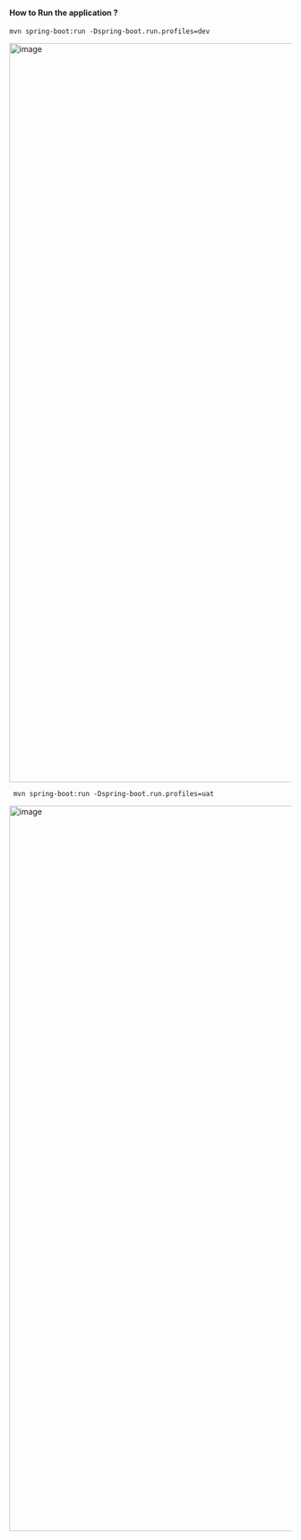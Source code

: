 #### How to Run the application ?


 ```
mvn spring-boot:run -Dspring-boot.run.profiles=dev
```
<img width="1319" alt="image" src="https://github.com/rahulvaish/SpringBoot-Java/assets/689226/a71edcc6-beb3-4e38-ac5c-ac4ca1dab67a">

```
 mvn spring-boot:run -Dspring-boot.run.profiles=uat
```
 <img width="1295" alt="image" src="https://github.com/rahulvaish/SpringBoot-Java/assets/689226/01017aaa-cfc6-402d-9eee-1cd7f9a10b0c">

